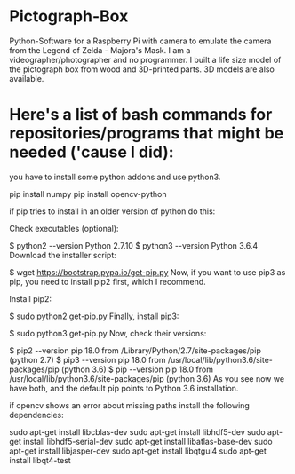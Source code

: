 # Pictograph-Box
Python-Software for a Raspberry Pi with camera to emulate the camera from the Legend of Zelda - Majora's Mask.
I am a videographer/photographer and no programmer.
I built a life size model of the pictograph box from wood and 3D-printed parts.
3D models are also available.

# Here's a list of bash commands for repositories/programs that might be needed ('cause I did):
you have to install some python addons and use python3.

pip install numpy
pip install opencv-python

if pip tries to install in an older version of python do this:

Check executables (optional):

$ python2 --version
Python 2.7.10
$ python3 --version
Python 3.6.4
Download the installer script:

$ wget https://bootstrap.pypa.io/get-pip.py
Now, if you want to use pip3 as pip, you need to install pip2 first, which I recommend.

Install pip2:

$ sudo python2 get-pip.py
Finally, install pip3:

$ sudo python3 get-pip.py
Now, check their versions:

$ pip2 --version
pip 18.0 from /Library/Python/2.7/site-packages/pip (python 2.7)
$ pip3 --version
pip 18.0 from /usr/local/lib/python3.6/site-packages/pip (python 3.6)
$ pip --version
pip 18.0 from /usr/local/lib/python3.6/site-packages/pip (python 3.6)
As you see now we have both, and the default pip points to Python 3.6 installation.

if opencv shows an error about missing paths install the following dependencies:

sudo apt-get install libcblas-dev
sudo apt-get install libhdf5-dev
sudo apt-get install libhdf5-serial-dev
sudo apt-get install libatlas-base-dev
sudo apt-get install libjasper-dev 
sudo apt-get install libqtgui4 
sudo apt-get install libqt4-test
